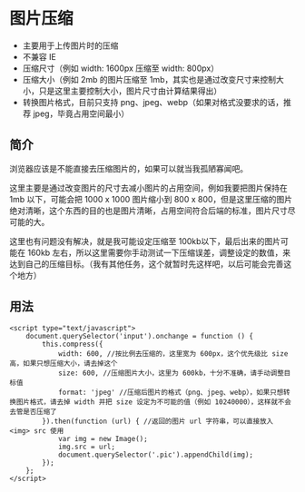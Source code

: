 # 图片压缩

- 主要用于上传图片时的压缩
- 不兼容 IE
- 压缩尺寸（例如 width: 1600px 压缩至 width: 800px）
- 压缩大小（例如 2mb 的图片压缩至 1mb，其实也是通过改变尺寸来控制大小，只是这里主要控制大小，图片尺寸由计算结果得出）
- 转换图片格式，目前只支持 png、jpeg、webp（如果对格式没要求的话，推荐 jpeg，毕竟占用空间最小）

## 简介

浏览器应该是不能直接去压缩图片的，如果可以就当我孤陋寡闻吧。

这里主要是通过改变图片的尺寸去减小图片的占用空间，例如我要把图片保持在 1mb 以下，可能会把 1000 x 1000 图片缩小到 800 x 800，但是这里压缩的图片绝对清晰，这个东西的目的也是图片清晰，占用空间符合后端的标准，图片尺寸尽可能的大。

这里也有问题没有解决，就是我可能设定压缩至 100kb以下，最后出来的图片可能在 160kb 左右，所以这里需要你手动测试一下压缩误差，调整设定的数值，来达到自己的压缩目标。（我有其他任务，这个就暂时先这样吧，以后可能会完善这个地方）

## 用法

```
<script type="text/javascript">
    document.querySelector('input').onchange = function () {
        this.compress({
            width: 600, //按比例去压缩的，这里宽为 600px，这个优先级比 size 高，如果只想压缩大小，请去掉这个
            size: 600, //压缩图片大小，这里为 600kb，十分不准确，请手动调整目标值
            format: 'jpeg' //压缩后图片的格式（png、jpeg、webp），如果只想转换图片格式，请去掉 width 并把 size 设定为不可能的值（例如 10240000），这样就不会去管是否压缩了
        }).then(function (url) { //返回的图片 url 字符串，可以直接放入 <img> src 使用
            var img = new Image();
            img.src = url;
            document.querySelector('.pic').appendChild(img);
        });
    };
</script>
```
